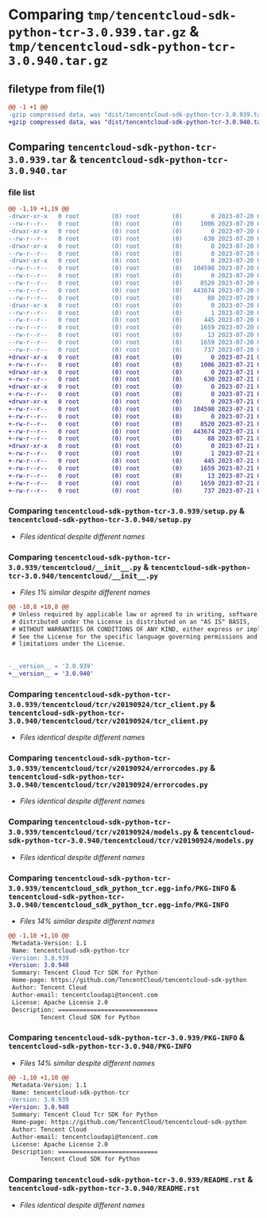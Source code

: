 # Comparing `tmp/tencentcloud-sdk-python-tcr-3.0.939.tar.gz` & `tmp/tencentcloud-sdk-python-tcr-3.0.940.tar.gz`

## filetype from file(1)

```diff
@@ -1 +1 @@
-gzip compressed data, was "dist/tencentcloud-sdk-python-tcr-3.0.939.tar", last modified: Thu Jul 20 00:34:28 2023, max compression
+gzip compressed data, was "dist/tencentcloud-sdk-python-tcr-3.0.940.tar", last modified: Fri Jul 21 00:50:28 2023, max compression
```

## Comparing `tencentcloud-sdk-python-tcr-3.0.939.tar` & `tencentcloud-sdk-python-tcr-3.0.940.tar`

### file list

```diff
@@ -1,19 +1,19 @@
-drwxr-xr-x   0 root         (0) root         (0)        0 2023-07-20 00:34:28.000000 tencentcloud-sdk-python-tcr-3.0.939/
--rw-r--r--   0 root         (0) root         (0)     1006 2023-07-20 00:34:28.000000 tencentcloud-sdk-python-tcr-3.0.939/setup.py
-drwxr-xr-x   0 root         (0) root         (0)        0 2023-07-20 00:34:28.000000 tencentcloud-sdk-python-tcr-3.0.939/tencentcloud/
--rw-r--r--   0 root         (0) root         (0)      630 2023-07-20 00:34:28.000000 tencentcloud-sdk-python-tcr-3.0.939/tencentcloud/__init__.py
-drwxr-xr-x   0 root         (0) root         (0)        0 2023-07-20 00:34:28.000000 tencentcloud-sdk-python-tcr-3.0.939/tencentcloud/tcr/
--rw-r--r--   0 root         (0) root         (0)        0 2023-07-20 00:34:28.000000 tencentcloud-sdk-python-tcr-3.0.939/tencentcloud/tcr/__init__.py
-drwxr-xr-x   0 root         (0) root         (0)        0 2023-07-20 00:34:28.000000 tencentcloud-sdk-python-tcr-3.0.939/tencentcloud/tcr/v20190924/
--rw-r--r--   0 root         (0) root         (0)   104598 2023-07-20 00:34:28.000000 tencentcloud-sdk-python-tcr-3.0.939/tencentcloud/tcr/v20190924/tcr_client.py
--rw-r--r--   0 root         (0) root         (0)        0 2023-07-20 00:34:28.000000 tencentcloud-sdk-python-tcr-3.0.939/tencentcloud/tcr/v20190924/__init__.py
--rw-r--r--   0 root         (0) root         (0)     8520 2023-07-20 00:34:28.000000 tencentcloud-sdk-python-tcr-3.0.939/tencentcloud/tcr/v20190924/errorcodes.py
--rw-r--r--   0 root         (0) root         (0)   443674 2023-07-20 00:34:28.000000 tencentcloud-sdk-python-tcr-3.0.939/tencentcloud/tcr/v20190924/models.py
--rw-r--r--   0 root         (0) root         (0)       88 2023-07-20 00:34:28.000000 tencentcloud-sdk-python-tcr-3.0.939/setup.cfg
-drwxr-xr-x   0 root         (0) root         (0)        0 2023-07-20 00:34:28.000000 tencentcloud-sdk-python-tcr-3.0.939/tencentcloud_sdk_python_tcr.egg-info/
--rw-r--r--   0 root         (0) root         (0)        1 2023-07-20 00:34:28.000000 tencentcloud-sdk-python-tcr-3.0.939/tencentcloud_sdk_python_tcr.egg-info/dependency_links.txt
--rw-r--r--   0 root         (0) root         (0)      445 2023-07-20 00:34:28.000000 tencentcloud-sdk-python-tcr-3.0.939/tencentcloud_sdk_python_tcr.egg-info/SOURCES.txt
--rw-r--r--   0 root         (0) root         (0)     1659 2023-07-20 00:34:28.000000 tencentcloud-sdk-python-tcr-3.0.939/tencentcloud_sdk_python_tcr.egg-info/PKG-INFO
--rw-r--r--   0 root         (0) root         (0)       13 2023-07-20 00:34:28.000000 tencentcloud-sdk-python-tcr-3.0.939/tencentcloud_sdk_python_tcr.egg-info/top_level.txt
--rw-r--r--   0 root         (0) root         (0)     1659 2023-07-20 00:34:28.000000 tencentcloud-sdk-python-tcr-3.0.939/PKG-INFO
--rw-r--r--   0 root         (0) root         (0)      737 2023-07-20 00:34:28.000000 tencentcloud-sdk-python-tcr-3.0.939/README.rst
+drwxr-xr-x   0 root         (0) root         (0)        0 2023-07-21 00:50:28.000000 tencentcloud-sdk-python-tcr-3.0.940/
+-rw-r--r--   0 root         (0) root         (0)     1006 2023-07-21 00:50:28.000000 tencentcloud-sdk-python-tcr-3.0.940/setup.py
+drwxr-xr-x   0 root         (0) root         (0)        0 2023-07-21 00:50:28.000000 tencentcloud-sdk-python-tcr-3.0.940/tencentcloud/
+-rw-r--r--   0 root         (0) root         (0)      630 2023-07-21 00:50:28.000000 tencentcloud-sdk-python-tcr-3.0.940/tencentcloud/__init__.py
+drwxr-xr-x   0 root         (0) root         (0)        0 2023-07-21 00:50:28.000000 tencentcloud-sdk-python-tcr-3.0.940/tencentcloud/tcr/
+-rw-r--r--   0 root         (0) root         (0)        0 2023-07-21 00:50:28.000000 tencentcloud-sdk-python-tcr-3.0.940/tencentcloud/tcr/__init__.py
+drwxr-xr-x   0 root         (0) root         (0)        0 2023-07-21 00:50:28.000000 tencentcloud-sdk-python-tcr-3.0.940/tencentcloud/tcr/v20190924/
+-rw-r--r--   0 root         (0) root         (0)   104598 2023-07-21 00:50:28.000000 tencentcloud-sdk-python-tcr-3.0.940/tencentcloud/tcr/v20190924/tcr_client.py
+-rw-r--r--   0 root         (0) root         (0)        0 2023-07-21 00:50:28.000000 tencentcloud-sdk-python-tcr-3.0.940/tencentcloud/tcr/v20190924/__init__.py
+-rw-r--r--   0 root         (0) root         (0)     8520 2023-07-21 00:50:28.000000 tencentcloud-sdk-python-tcr-3.0.940/tencentcloud/tcr/v20190924/errorcodes.py
+-rw-r--r--   0 root         (0) root         (0)   443674 2023-07-21 00:50:28.000000 tencentcloud-sdk-python-tcr-3.0.940/tencentcloud/tcr/v20190924/models.py
+-rw-r--r--   0 root         (0) root         (0)       88 2023-07-21 00:50:28.000000 tencentcloud-sdk-python-tcr-3.0.940/setup.cfg
+drwxr-xr-x   0 root         (0) root         (0)        0 2023-07-21 00:50:28.000000 tencentcloud-sdk-python-tcr-3.0.940/tencentcloud_sdk_python_tcr.egg-info/
+-rw-r--r--   0 root         (0) root         (0)        1 2023-07-21 00:50:28.000000 tencentcloud-sdk-python-tcr-3.0.940/tencentcloud_sdk_python_tcr.egg-info/dependency_links.txt
+-rw-r--r--   0 root         (0) root         (0)      445 2023-07-21 00:50:28.000000 tencentcloud-sdk-python-tcr-3.0.940/tencentcloud_sdk_python_tcr.egg-info/SOURCES.txt
+-rw-r--r--   0 root         (0) root         (0)     1659 2023-07-21 00:50:28.000000 tencentcloud-sdk-python-tcr-3.0.940/tencentcloud_sdk_python_tcr.egg-info/PKG-INFO
+-rw-r--r--   0 root         (0) root         (0)       13 2023-07-21 00:50:28.000000 tencentcloud-sdk-python-tcr-3.0.940/tencentcloud_sdk_python_tcr.egg-info/top_level.txt
+-rw-r--r--   0 root         (0) root         (0)     1659 2023-07-21 00:50:28.000000 tencentcloud-sdk-python-tcr-3.0.940/PKG-INFO
+-rw-r--r--   0 root         (0) root         (0)      737 2023-07-21 00:50:28.000000 tencentcloud-sdk-python-tcr-3.0.940/README.rst
```

### Comparing `tencentcloud-sdk-python-tcr-3.0.939/setup.py` & `tencentcloud-sdk-python-tcr-3.0.940/setup.py`

 * *Files identical despite different names*

### Comparing `tencentcloud-sdk-python-tcr-3.0.939/tencentcloud/__init__.py` & `tencentcloud-sdk-python-tcr-3.0.940/tencentcloud/__init__.py`

 * *Files 1% similar despite different names*

```diff
@@ -10,8 +10,8 @@
 # Unless required by applicable law or agreed to in writing, software
 # distributed under the License is distributed on an "AS IS" BASIS,
 # WITHOUT WARRANTIES OR CONDITIONS OF ANY KIND, either express or implied.
 # See the License for the specific language governing permissions and
 # limitations under the License.
 
 
-__version__ = '3.0.939'
+__version__ = '3.0.940'
```

### Comparing `tencentcloud-sdk-python-tcr-3.0.939/tencentcloud/tcr/v20190924/tcr_client.py` & `tencentcloud-sdk-python-tcr-3.0.940/tencentcloud/tcr/v20190924/tcr_client.py`

 * *Files identical despite different names*

### Comparing `tencentcloud-sdk-python-tcr-3.0.939/tencentcloud/tcr/v20190924/errorcodes.py` & `tencentcloud-sdk-python-tcr-3.0.940/tencentcloud/tcr/v20190924/errorcodes.py`

 * *Files identical despite different names*

### Comparing `tencentcloud-sdk-python-tcr-3.0.939/tencentcloud/tcr/v20190924/models.py` & `tencentcloud-sdk-python-tcr-3.0.940/tencentcloud/tcr/v20190924/models.py`

 * *Files identical despite different names*

### Comparing `tencentcloud-sdk-python-tcr-3.0.939/tencentcloud_sdk_python_tcr.egg-info/PKG-INFO` & `tencentcloud-sdk-python-tcr-3.0.940/tencentcloud_sdk_python_tcr.egg-info/PKG-INFO`

 * *Files 14% similar despite different names*

```diff
@@ -1,10 +1,10 @@
 Metadata-Version: 1.1
 Name: tencentcloud-sdk-python-tcr
-Version: 3.0.939
+Version: 3.0.940
 Summary: Tencent Cloud Tcr SDK for Python
 Home-page: https://github.com/TencentCloud/tencentcloud-sdk-python
 Author: Tencent Cloud
 Author-email: tencentcloudapi@tencent.com
 License: Apache License 2.0
 Description: ============================
         Tencent Cloud SDK for Python
```

### Comparing `tencentcloud-sdk-python-tcr-3.0.939/PKG-INFO` & `tencentcloud-sdk-python-tcr-3.0.940/PKG-INFO`

 * *Files 14% similar despite different names*

```diff
@@ -1,10 +1,10 @@
 Metadata-Version: 1.1
 Name: tencentcloud-sdk-python-tcr
-Version: 3.0.939
+Version: 3.0.940
 Summary: Tencent Cloud Tcr SDK for Python
 Home-page: https://github.com/TencentCloud/tencentcloud-sdk-python
 Author: Tencent Cloud
 Author-email: tencentcloudapi@tencent.com
 License: Apache License 2.0
 Description: ============================
         Tencent Cloud SDK for Python
```

### Comparing `tencentcloud-sdk-python-tcr-3.0.939/README.rst` & `tencentcloud-sdk-python-tcr-3.0.940/README.rst`

 * *Files identical despite different names*

